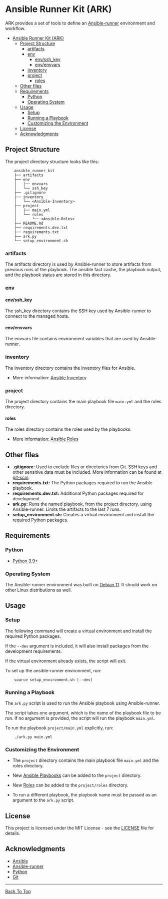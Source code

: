 
# Ansible Runner Kit (ARK)

ARK provides a set of tools to define an [Ansible-runner](https://ansible-runner.readthedocs.io/en/latest/) environment and workflow.

- [Ansible Runner Kit (ARK)](#ansible-runner-kit-ark)
  - [Project Structure](#project-structure)
    - [artifacts](#artifacts)
    - [env](#env)
      - [env/ssh\_key](#envssh_key)
      - [env/envvars](#envenvvars)
    - [inventory](#inventory)
    - [project](#project)
      - [roles](#roles)
  - [Other files](#other-files)
  - [Requirements](#requirements)
    - [Python](#python)
    - [Operating System](#operating-system)
  - [Usage](#usage)
    - [Setup](#setup)
    - [Running a Playbook](#running-a-playbook)
    - [Customizing the Environment](#customizing-the-environment)
  - [License](#license)
  - [Acknowledgments](#acknowledgments)

## Project Structure

The project directory structure looks like this:

        ansible_runner_kit
        ├── artifacts
        ├── env
        │   ├── envvars
        │   └── ssh_key
        ├── .gitignore
        ├── inventory
        │   └── <Ansible-Inventory>
        ├── project
        │   ├── main.yml
        │   └── roles
        │       └── <Ansible-Roles>
        ├── README.md
        ├── requirements.dev.txt
        ├── requirements.txt
        ├── ark.py
        └── setup_environment.sh

### artifacts

The artifacts directory is used by Ansible-runner to store artifacts from previous runs of the playbook. The ansible fact cache, the playbook output, and the playbook status are stored in this directory.

### env

#### env/ssh_key

The ssh_key directory contains the SSH key used by Ansible-runner to connect to the managed hosts.

#### env/envvars

The envvars file contains environment variables that are used by Ansible-runner.

### inventory

The inventory directory contains the inventory files for Ansible.

- More information: [Ansible Inventory](https://docs.ansible.com/ansible/latest/user_guide/intro_inventory.html)

### project

The project directory contains the main playbook file `main.yml` and the roles directory.

#### roles

The roles directory contains the roles used by the playbooks.

- More information: [Ansible Roles](https://docs.ansible.com/ansible/latest/user_guide/playbooks_reuse_roles.html)

## Other files

- **.gitignore:** Used to exclude files or directories from Git. SSH keys and other sensitive data must be included. More information can be found at [git-scm](https://git-scm.com/docs/gitignore).
- **requirements.txt:** The Python packages required to run the Ansible playbook.
- **requirements.dev.txt:** Additional Python packages required for development.
- **ark.py:** Runs the named playbook, from the project directory, using Ansible-runner. Limits the artifacts to the last 7 runs.
- **setup_environment.sh:** Creates a virtual environment and install the required Python packages.

## Requirements

### Python

- [Python 3.9+](https://www.python.org/downloads/)

### Operating System

The Ansible-runner environment was built on [Debian 11](https://www.debian.org/releases/bullseye/). It should work on other Linux distributions as well.

## Usage

### Setup

The following command will create a virtual environment and install the required Python packages.

If the `--dev` argument is included, it will also install packages from the development requirements.

If the virtual environment already exists, the script will exit.

To set up the ansible-runner environment, run:

        source setup_environment.sh [--dev]

### Running a Playbook

The `ark.py` script is used to run the Ansible playbook using Ansible-runner.

The script takes one argument, which is the name of the playbook file to be run. If no argument is provided, the script will run the playbook `main.yml`.

To run the playbook `project/main.yml` explicitly, run:

        ./ark.py main.yml

### Customizing the Environment

- The `project` directory contains the main playbook file `main.yml` and the roles directory.

- New [Ansible Playbooks](https://docs.ansible.com/ansible/latest/user_guide/playbooks_intro.html) can be added to the `project` directory.

- New [Roles](https://docs.ansible.com/ansible/latest/user_guide/playbooks_reuse_roles.html) can be added to the `project/roles` directory.

- To run a different playbook, the playbook name must be passed as an argument to the `ark.py` script.

## License

This project is licensed under the MIT License - see the [LICENSE](LICENSE) file for details.

## Acknowledgments

- [Ansible](https://www.ansible.com/)
- [Ansible-runner](https://ansible-runner.readthedocs.io/en/latest/)
- [Python](https://www.python.org/)
- [Git](https://git-scm.com/)

---
[Back To Top](#ansible-runner-kit-ark)
